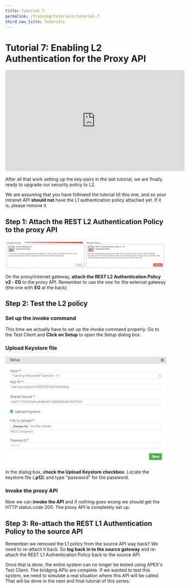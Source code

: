 ```yaml
---
title: Tutorial 7
permalink: /training/tutorials/tutorial-7
third_nav_title: Tutorials
---
```


# Tutorial 7: Enabling L2 Authentication for the Proxy API

<div class="youtube">
  
<iframe width="560" height="315" src="https://www.youtube.com/embed/5pCHr25k8as" frameborder="0" allow="accelerometer; autoplay; clipboard-write; encrypted-media; gyroscope; picture-in-picture" allowfullscreen></iframe>
  
</div>

After all that work setting up the key-pairs in the last tutorial, we are finally ready to upgrade our security policy to L2.

We are assuming that you have followed the tutorial till this one, and so your intranet API **should not** have the L1 authentication policy attached yet. If it is, please remove it.

## Step 1: Attach the REST L2 Authentication Policy to the proxy API

![l2 policy](/images/tutorial-7/1-l2-attach.png "Attach the L2 policy.")

On the proxy/internet gateway, **attach the REST L2 Authentication Policy v2 - EG** to the proxy API. Remember to use the one for the external gateway (the one with **EG** at the back)

## Step 2: Test the L2 policy

### Set up the invoke command

This time we actually have to set up the invoke command properly. Go to the Test Client and **Click on Setup** to open the Setup dialog box.

### Upload Keystore file

![upload keystore](/images/tutorial-7/2-upload-keystore.png "Upload the Keystore file.")

In the dialog box, **check the Upload Keystore checkbox**. Locate the keystore file (**.p12**) and type "password" for the password.

### Invoke the proxy API

Now we can **invoke the API** and if nothing goes wrong we should get the HTTP status code 200. The proxy API is completely set up.

## Step 3: Re-attach the REST L1 Authentication Policy to the source API

Remember we removed the L1 policy from the source API way back? We need to re-attach it back. So **log back in to the source gateway** and re-attach the REST L1 Authentication Policy back to the source API.

Once that is done, the entire system can no longer be tested using APEX's Test Client. The bridging APIs are complete. If we wanted to test this system, we need to simulate a real situation where this API will be called. That will be done in the next and final tutorial of this series.
